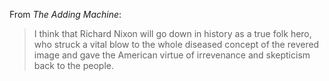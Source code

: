 From *The Adding Machine*:

> I think that Richard Nixon will go down in history as a true folk
> hero, who struck a vital blow to the whole diseased concept of the
> revered image and gave the American virtue of irrevenance and skepticism
> back to the people.


